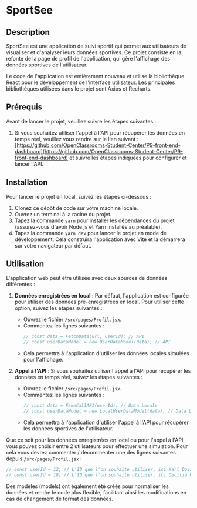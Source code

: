# SportSee

## Description

SportSee est une application de suivi sportif qui permet aux utilisateurs de visualiser et d'analyser leurs données sportives. Ce projet consiste en la refonte de la page de profil de l'application, qui gère l'affichage des données sportives de l'utilisateur.

Le code de l'application est entièrement nouveau et utilise la bibliothèque React pour le développement de l'interface utilisateur. Les principales bibliothèques utilisées dans le projet sont Axios et Recharts.

## Prérequis

Avant de lancer le projet, veuillez suivre les étapes suivantes :

1. Si vous souhaitez utiliser l'appel à l'API pour récupérer les données en temps réel, veuillez vous rendre sur le lien suivant : [https://github.com/OpenClassrooms-Student-Center/P9-front-end-dashboard](https://github.com/OpenClassrooms-Student-Center/P9-front-end-dashboard) et suivre les étapes indiquées pour configurer et lancer l'API.

## Installation

Pour lancer le projet en local, suivez les étapes ci-dessous :

1. Clonez ce dépôt de code sur votre machine locale.
2. Ouvrez un terminal à la racine du projet.
3. Tapez la commande `yarn` pour installer les dépendances du projet (assurez-vous d'avoir Node.js et Yarn installés au préalable).
4. Tapez la commande `yarn dev` pour lancer le projet en mode de développement. Cela construira l'application avec Vite et la démarrera sur votre navigateur par défaut.

## Utilisation

L'application web peut être utilisée avec deux sources de données différentes :

1. **Données enregistrées en local** : Par défaut, l'application est configurée pour utiliser des données pré-enregistrées en local. Pour utiliser cette option, suivez les étapes suivantes :
   - Ouvrez le fichier `/src/pages/Profil.jsx`.
   - Commentez les lignes suivantes :
     ```javascript
     // const data = FetchData(url, userId); // API
     // const userDataModel = new UserDataModel(data); // API
     ```
   - Cela permettra à l'application d'utiliser les données locales simulées pour l'affichage.

2. **Appel à l'API** : Si vous souhaitez utiliser l'appel à l'API pour récupérer les données en temps réel, suivez les étapes suivantes :
   - Ouvrez le fichier `/src/pages/Profil.jsx`.
   - Commentez les lignes suivantes :
     ```javascript
     // const data = FakeCallAPI(userId); // Data Locale
     // const userDataModel = new LocalUserDataModel(data); // Data Locale
     ```
   - Cela permettra à l'application d'utiliser l'appel à l'API pour récupérer les données sportives de l'utilisateur.

Que ce soit pour les données enregistrées en local ou pour l'appel à l'API, vous pouvez choisir entre 2 utilisateurs pour effectuer une simulation. Pour cela vous devrez commenter / décommenter une des lignes suivantes depuis `/src/pages/Profil.jsx` : 
  ```javascript
  // const userId = 12; // L'ID que l'on souhaite utiliser, ici Karl Dovineau
  // const userId = 18; // L'ID que l'on souhaite utiliser, ici Cecilia Ratorez
  ```

Des modèles (models) ont également été créés pour normaliser les données et rendre le code plus flexible, facilitant ainsi les modifications en cas de changement de format des données.

